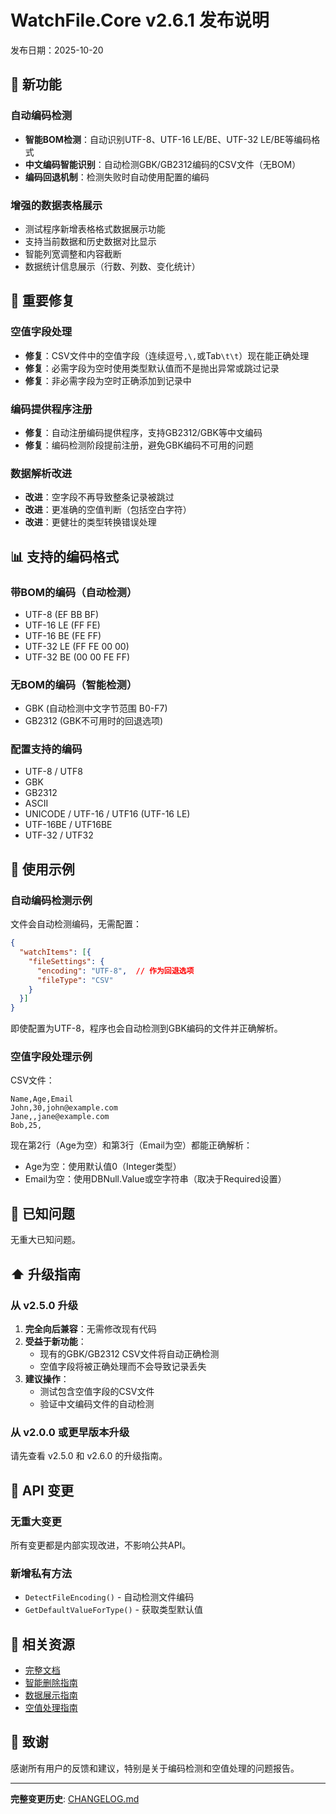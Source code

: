 # WatchFile.Core v2.6.1 发布说明

发布日期：2025-10-20

## 🎉 新功能

### 自动编码检测
- **智能BOM检测**：自动识别UTF-8、UTF-16 LE/BE、UTF-32 LE/BE等编码格式
- **中文编码智能识别**：自动检测GBK/GB2312编码的CSV文件（无BOM）
- **编码回退机制**：检测失败时自动使用配置的编码

### 增强的数据表格展示
- 测试程序新增表格格式数据展示功能
- 支持当前数据和历史数据对比显示
- 智能列宽调整和内容截断
- 数据统计信息展示（行数、列数、变化统计）

## 🔧 重要修复

### 空值字段处理
- **修复**：CSV文件中的空值字段（连续逗号`,\,`或Tab`\t\t`）现在能正确处理
- **修复**：必需字段为空时使用类型默认值而不是抛出异常或跳过记录
- **修复**：非必需字段为空时正确添加到记录中

### 编码提供程序注册
- **修复**：自动注册编码提供程序，支持GB2312/GBK等中文编码
- **修复**：编码检测阶段提前注册，避免GBK编码不可用的问题

### 数据解析改进
- **改进**：空字段不再导致整条记录被跳过
- **改进**：更准确的空值判断（包括空白字符）
- **改进**：更健壮的类型转换错误处理

## 📊 支持的编码格式

### 带BOM的编码（自动检测）
- UTF-8 (EF BB BF)
- UTF-16 LE (FF FE)
- UTF-16 BE (FE FF)
- UTF-32 LE (FF FE 00 00)
- UTF-32 BE (00 00 FE FF)

### 无BOM的编码（智能检测）
- GBK (自动检测中文字节范围 B0-F7)
- GB2312 (GBK不可用时的回退选项)

### 配置支持的编码
- UTF-8 / UTF8
- GBK
- GB2312
- ASCII
- UNICODE / UTF-16 / UTF16 (UTF-16 LE)
- UTF-16BE / UTF16BE
- UTF-32 / UTF32

## 🎯 使用示例

### 自动编码检测示例

文件会自动检测编码，无需配置：

```json
{
  "watchItems": [{
    "fileSettings": {
      "encoding": "UTF-8",  // 作为回退选项
      "fileType": "CSV"
    }
  }]
}
```

即使配置为UTF-8，程序也会自动检测到GBK编码的文件并正确解析。

### 空值字段处理示例

CSV文件：
```csv
Name,Age,Email
John,30,john@example.com
Jane,,jane@example.com
Bob,25,
```

现在第2行（Age为空）和第3行（Email为空）都能正确解析：
- Age为空：使用默认值0（Integer类型）
- Email为空：使用DBNull.Value或空字符串（取决于Required设置）

## 🐛 已知问题

无重大已知问题。

## ⬆️ 升级指南

### 从 v2.5.0 升级

1. **完全向后兼容**：无需修改现有代码
2. **受益于新功能**：
   - 现有的GBK/GB2312 CSV文件将自动正确检测
   - 空值字段将被正确处理而不会导致记录丢失
3. **建议操作**：
   - 测试包含空值字段的CSV文件
   - 验证中文编码文件的自动检测

### 从 v2.0.0 或更早版本升级

请先查看 v2.5.0 和 v2.6.0 的升级指南。

## 📝 API 变更

### 无重大变更

所有变更都是内部实现改进，不影响公共API。

### 新增私有方法
- `DetectFileEncoding()` - 自动检测文件编码
- `GetDefaultValueForType()` - 获取类型默认值

## 🔗 相关资源

- [完整文档](https://github.com/szsamkee/WatchFile)
- [智能删除指南](./SMART_DELETE_GUIDE.md)
- [数据展示指南](./DATA_DISPLAY_GUIDE.md)
- [空值处理指南](./NULL_VALUE_HANDLING.md)

## 🙏 致谢

感谢所有用户的反馈和建议，特别是关于编码检测和空值处理的问题报告。

---

**完整变更历史**: [CHANGELOG.md](./CHANGELOG.md)
